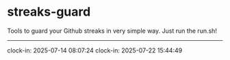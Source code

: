 # streaks-guard

Tools to guard your Github streaks in very simple way. Just run the run.sh!

---
clock-in: 2025-07-14 08:07:24
clock-in: 2025-07-22 15:44:49
